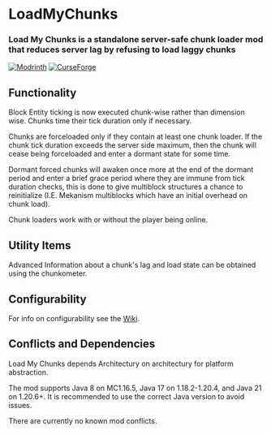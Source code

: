 # LoadMyChunks

### Load My Chunks is a standalone server-safe chunk loader mod that reduces server lag by refusing to load laggy chunks

[![Modrinth](https://img.shields.io/modrinth/dt/load-my-chunks?colour=00AF5C&label=downloads&logo=modrinth)](https://modrinth.com/mod/load-my-chunks)
[![CurseForge](https://cf.way2muchnoise.eu/full_1024152_downloads.svg)](https://curseforge.com/minecraft/mc-mods/load-my-chunks)
 
## Functionality
Block Entity ticking is now executed chunk-wise rather than dimension wise. Chunks time their tick duration only if necessary.

Chunks are forceloaded only if they contain at least one chunk loader. If the chunk tick duration exceeds the server side maximum, then the chunk will cease being forceloaded and enter a dormant state for some time.

Dormant forced chunks will awaken once more at the end of the dormant period and enter a brief grace period where they are immune from tick duration checks, this is done to give multiblock structures a chance to reinitialize (I.E. Mekanism multiblocks which have an initial overhead on chunk load).

Chunk loaders work with or without the player being online.

## Utility Items
Advanced Information about a chunk's lag and load state can be obtained using the chunkometer.

## Configurability
For info on configurability see the [Wiki](https://github.com/Drathonix/LoadMyChunks/wiki).

## Conflicts and Dependencies
Load My Chunks depends Architectury on architectury for platform abstraction.

The mod supports Java 8 on MC1.16.5, Java 17 on 1.18.2-1.20.4, and Java 21 on 1.20.6+. It is recommended to use the correct Java version to avoid issues.

There are currently no known mod conflicts.
